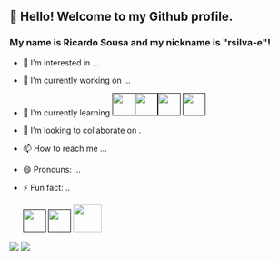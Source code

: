 ## 👋 Hello! Welcome to my Github profile.
### My name is Ricardo Sousa and my nickname is "rsilva-e"!

- 👀 I’m interested in ...
- 🔭 I’m currently working on ...
- 🌱 I’m currently learning  <a href="" target=""><img src="https://cdn.jsdelivr.net/gh/devicons/devicon/icons/c/c-original.svg" width="40" target=""></a><a href="" target=""><img src="https://user-images.githubusercontent.com/25181517/192106073-90fffafe-3562-4ff9-a37e-c77a2da0ff58.png" width=" 40" target="_blank"><a href="" target="_blank"><img src="https://cdn.jsdelivr.net/gh/devicons/devicon/icons/linux/linux-original.svg" width=" 40" target="_blank"></a> <a href="" target="_blank"><img src="https://cdn.jsdelivr.net/gh/devicons/devicon/icons/vscode/vscode-original.svg" width="40" target="_blank"></a>
- 👯 I’m looking to collaborate on .
- 📫 How to reach me ...
- 😄 Pronouns: ...
- ⚡ Fun fact: ..

   <a href="" target=""><img src="https://media.licdn.com/dms/image/C560BAQGHvk17rp8KWA/company-logo_100_100/0/1630584522334/ispgaya_logo?e=1709164800&v=beta&t=-HgPE_z6fraHd5KP8g7Ql3zdia9GLMYgbSYGHQ_nDFI" width=" 40" target="_blank"></a> <a href="" target=""><img src="https://media.licdn.com/dms/image/D4D0BAQFQNwcf2qpQDA/company-logo_100_100/0/1695711589884/isep_logo?e=1709164800&v=beta&t=JugMTke7SboUwrDdBy0EhUJf-NbLvHJto9zI4vV86gg" width=" 40" target="_blank"></a> <a href="https://www.42porto.pt" target="_blank"> <img src="https://simpleicons.org/icons/42.svg" width=" 50" target="_blank"> </a>





<div> 
  <a href = "mailto:rjs.sousa@hotmail.com"><img src="https://img.shields.io/badge/-Gmail-%23333?style=for-the-badge&logo=gmail&logoColor=white" target="_blank"></a>
  <a href="https://www.linkedin.com/in/ricardo-sousa-3a14b6b2/" target="_blank"><img src="https://img.shields.io/badge/-LinkedIn-%230077B5?style=for-the-badge&logo=linkedin&logoColor=white" target="_blank"></a> 
  
  
</div>


            
      
